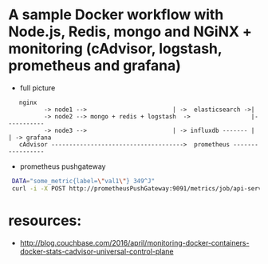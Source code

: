 # A sample Docker workflow with Node.js, Redis, mongo and NGiNX + monitoring (cAdvisor, logstash, prometheus and grafana)

* full picture
```
   nginx
          -> node1 -->                        | ->  elasticsearch ->|
          -> node2 --> mongo + redis + logstash  ->                 |-----------
          -> node3 -->                        | -> influxdb ------- |           | -> grafana   
   cAdvisor ------------------------------------->  prometheus -----------------
```

* prometheus pushgateway
 ```bash
  DATA="some_metric{label=\"val1\"} 349^J"
  curl -i -X POST http://prometheusPushGateway:9091/metrics/job/api-server/ --data "${DATA}"
 ```

# resources:
 * http://blog.couchbase.com/2016/april/monitoring-docker-containers-docker-stats-cadvisor-universal-control-plane
